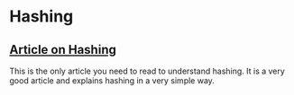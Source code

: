 # Hashing

## [Article on Hashing](https://www.geeksforgeeks.org/introduction-to-hashing-data-structure-and-algorithm-tutorials/)

This is the only article you need to read to understand hashing. It is a very good article and explains hashing in a very simple way.
